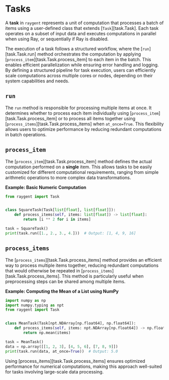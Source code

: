 # Tasks

A **task** in `raygent` represents a unit of computation that processes a batch of items using a user-defined class that extends [`Task`][task.Task].
Each task operates on a subset of input data and executes computations in parallel when using Ray, or sequentially if Ray is disabled.

The execution of a task follows a structured workflow, where the [`run`][task.Task.run] method orchestrates the computation by applying [`process_item`][task.Task.process_item] to each item in the batch.
This enables efficient parallelization while ensuring error handling and logging.
By defining a structured pipeline for task execution, users can efficiently scale computations across multiple cores or nodes, depending on their system capabilities and needs.

## `run`

The `run` method is responsible for processing multiple items at once. It determines whether to process each item individually using [`process_item`][task.Task.process_item] or to process all items together using [`process_items`][task.Task.process_items] when `at_once=True`. This flexibility allows users to optimize performance by reducing redundant computations in batch operations.

## `process_item`

The [`process_item`][task.Task.process_item] method defines the actual computation performed on a **single** item.
This allows tasks to be easily customized for different computational requirements, ranging from simple arithmetic operations to more complex data transformations.

**Example: Basic Numeric Computation**

```python
from raygent import Task


class SquareTask(Task[list[float], list[float]]):
    def process_items(self, items: list[float]) -> list[float]:
        return [i ** 2 for i in items]

task = SquareTask()
print(task.run([1., 2., 3., 4.]))  # Output: [1, 4, 9, 16]
```

## `process_items`

The [`process_items`][task.Task.process_items] method provides an efficient way to process multiple items together, reducing redundant computations that would otherwise be repeated in [`process_items`][task.Task.process_items].
This method is particularly useful when preprocessing steps can be shared among multiple items.

**Example: Computing the Mean of a List using NumPy**

```python
import numpy as np
import numpy.typing as npt
from raygent import Task


class MeanTask(Task[npt.NDArray[np.float64], np.float64]):
    def process_items(self, items: npt.NDArray[np.float64]) -> np.float64:
        return np.mean(items)

task = MeanTask()
data = np.array([[1, 2, 3], [4, 5, 6], [7, 8, 9]])
print(task.run(data, at_once=True))  # Output: 5.0
```

Using [process_items][task.Task.process_items] ensures optimized performance for numerical computations, making this approach well-suited for tasks involving large-scale data processing.
